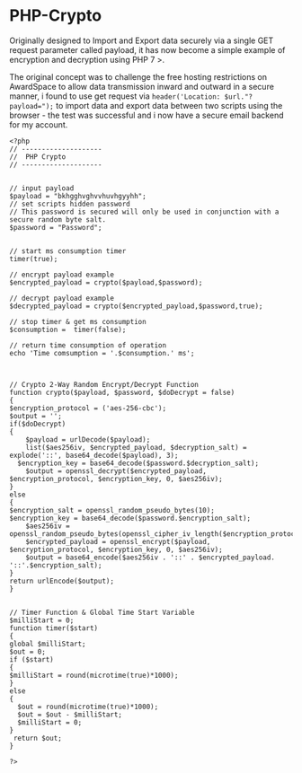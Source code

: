 # PHP-Crypto
Originally designed to Import and Export data securely via a single GET request parameter called payload, it has now become a simple example of encryption and decryption using PHP 7 >. 
  
The original concept was to challenge the free hosting restrictions on AwardSpace to allow data transmission inward and outward in a secure manner, i found to use get request via `header('Location: $url."?payload=");` to import data and export data between two scripts using the browser - the test was successful and i now have a secure email backend for my account.   

   
   
```
<?php
// --------------------
//  PHP Crypto
// --------------------


// input payload
$payload = "bkhgghvghvvhuvhgyyhh";
// set scripts hidden password
// This password is secured will only be used in conjunction with a secure random byte salt.
$password = "Password";


// start ms consumption timer
timer(true);

// encrypt payload example
$encrypted_payload = crypto($payload,$password);

// decrypt payload example
$decrypted_payload = crypto($encrypted_payload,$password,true);

// stop timer & get ms consumption
$consumption =  timer(false);
 
// return time consumption of operation
echo 'Time comsumption = '.$consumption.' ms';



// Crypto 2-Way Random Encrypt/Decrypt Function
function crypto($payload, $password, $doDecrypt = false)
{
$encryption_protocol = ('aes-256-cbc');
$output = '';
if($doDecrypt)
{
    $payload = urlDecode($payload);
    list($aes256iv, $encrypted_payload, $decryption_salt) = explode('::', base64_decode($payload), 3);
  $encryption_key = base64_decode($password.$decryption_salt);
    $output = openssl_decrypt($encrypted_payload, $encryption_protocol, $encryption_key, 0, $aes256iv);
}
else
{
$encryption_salt = openssl_random_pseudo_bytes(10);
$encryption_key = base64_decode($password.$encryption_salt);
    $aes256iv = openssl_random_pseudo_bytes(openssl_cipher_iv_length($encryption_protocol));
    $encrypted_payload = openssl_encrypt($payload, $encryption_protocol, $encryption_key, 0, $aes256iv);
    $output = base64_encode($aes256iv . '::' . $encrypted_payload. '::'.$encryption_salt);
}
return urlEncode($output);
}


// Timer Function & Global Time Start Variable
$milliStart = 0;
function timer($start)
{
global $milliStart;
$out = 0;
if ($start)
{
$milliStart = round(microtime(true)*1000);
}
else
{
  $out = round(microtime(true)*1000);
  $out = $out - $milliStart;
  $milliStart = 0;
}
 return $out;
}

?>
```

